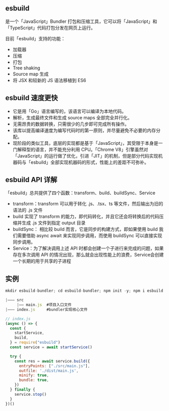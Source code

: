 ## esbuild

是一个「JavaScript」Bundler 打包和压缩工具，它可以将「JavaScript」和「TypeScript」代码打包分发在网页上运行。

目前「esbuild」支持的功能：

- 加载器
- 压缩
- 打包
- Tree shaking
- Source map 生成
- 将 JSX 和较新的 JS 语法移植到 ES6

## esbuild 速度更快

- 它是用「Go」语言编写的，该语言可以编译为本地代码。
- 解析，生成最终文件和生成 source maps 全部完全并行化。
- 无需昂贵的数据转换，只需很少的几步即可完成所有操作。
- 该库以提高编译速度为编写代码时的第一原则，并尽量避免不必要的内存分配。
- 现阶段的类似工具，底层的实现都是基于「JavaScript」，其受限于本身是一门解释型的语言，并不能充分利用 CPU。「Chrome V8」引擎虽然对「JavaScript」的运行做了优化，引进「JIT」的机制，但是部分代码实现机器码与「esbuild」全部实现机器码的形式，性能上的差距不可弥补。


## esbuild API 详解

「esbuild」总共提供了四个函数：transform、build、buildSync、Service

- transform：transform 可以用于转化 .js、.tsx、ts 等文件，然后输出为旧的语法的 .js 文件
- build 实现了 transform 的能力，即代码转化，并且它还会将转换后的代码压缩并生成 .js 文件到指定 output 目录
- buildSync： 相比较 build 而言，它是同步的构建方式，即如果使用 build 我们需要借助 async await 来实现同步调用，而使用 buildSync 可以直接实现同步调用。
- Service：为了解决调用上述 API 时都会创建一个子进行来完成的问题，如果存在多次调用 API 的情况出现，那么就会出现性能上的浪费，Service会创建一个长期的用于共享的子进程


## 实例

```js
mkdir esbuild-bundler; cd esbuild-bundler; npm init -y; npm i esbuild

|——— src
     |—— main.js  #项目入口文件
|——— index.js     #bundler实现核心文件

```

```js
// index.js
(async () => {
  const {
    startService,
    build,
  } = require("esbuild")
  const service = await startService()

  try {
    const res = await service.build({
      entryPoints: ["./src/main.js"],
      outfile: './dist/main.js',
      minify: true,
      bundle: true,
    })
  } finally {
    service.stop()
  }
})()

```





